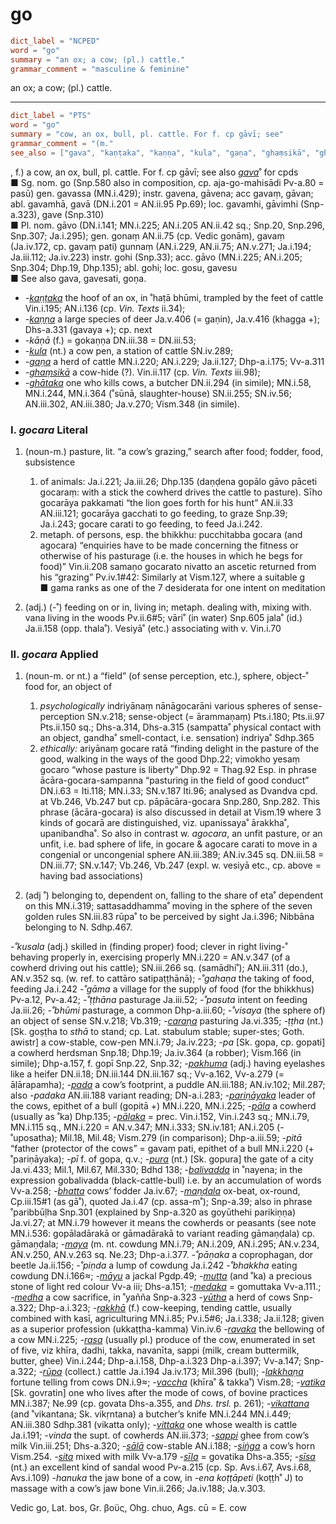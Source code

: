 # go

``` toml
dict_label = "NCPED"
word = "go"
summary = "an ox; a cow; (pl.) cattle."
grammar_comment = "masculine & feminine"
```

an ox; a cow; (pl.) cattle.

--------------------

``` toml
dict_label = "PTS"
word = "go"
summary = "cow, an ox, bull, pl. cattle. For f. cp gāvī; see"
grammar_comment = "(m."
see_also = ["gava", "kaṇṭaka", "kaṇṇa", "kula", "gaṇa", "ghaṃsikā", "ghātaka", "caraṇa", "pakhuma", "pada", "pariṇāyaka", "pāla", "pālaka", "pura", "balivadda", "bhatta", "maṇḍala", "maya", "māyu", "mutta", "medaka", "medha", "yūtha", "rakkhā", "ravaka", "rasa", "rūpa", "lakkhaṇa", "vaccha", "vatika", "vikattana", "vittaka", "sappi", "sālā", "siṅga", "sita", "sīla", "sīsa"]
```

, f.) a cow, an ox, bull, pl. cattle. For f. cp gāvī; see also *[gava](gava.md)*˚ for cpds  
■ Sg. nom. go (Snp.580 also in composition, cp. aja\-go\-mahisādi Pv\-a.80 = pasū) gen. gavassa (MN.i.429); instr. gavena, gāvena; acc gavaṃ, gāvan; abl. gavamhā, gavā (DN.i.201 = AN.ii.95 Pp.69); loc. gavamhi, gāvimhi (Snp\-a.323), gave (Snp.310)  
■ Pl. nom. gāvo (DN.i.141; MN.i.225; AN.i.205 AN.ii.42 sq.; Snp.20, Snp.296, Snp.307; Ja.i.295); gen. gonaṃ AN.ii.75 (cp. Vedic gonām), gavaṃ (Ja.iv.172, cp. gavaṃ pati) gunnaṃ (AN.i.229, AN.ii.75; AN.v.271; Ja.i.194; Ja.iii.112; Ja.iv.223) instr. gohi (Snp.33); acc. gāvo (MN.i.225; AN.i.205; Snp.304; Dhp.19, Dhp.135); abl. gohi; loc. gosu, gavesu  
■ See also gava, gavesati, goṇa.

* *\-[kaṇṭaka](kaṇṭaka.md)* the hoof of an ox, in ˚haṭā bhūmi, trampled by the feet of cattle Vin.i.195; AN.i.136 (cp. *Vin. Texts* ii.34);
* *\-[kaṇṇa](kaṇṇa.md)* a large species of deer Ja.v.406 (= gaṇin), Ja.v.416 (khagga \+); Dhs\-a.331 (gavaya \+); cp. next
* *\-kāṇā* (f.) = gokaṇṇa DN.iii.38 = DN.iii.53;
* *\-[kula](kula.md)* (nt.) a cow pen, a station of cattle SN.iv.289;
* *\-[gaṇa](gaṇa.md)* a herd of cattle MN.i.220; AN.i.229; Ja.ii.127; Dhp\-a.i.175; Vv\-a.311
* *\-[ghaṃsikā](ghaṃsikā.md)* a cow\-hide (?). Vin.ii.117 (cp. *Vin. Texts* iii.98);
* *\-[ghātaka](ghātaka.md)* one who kills cows, a butcher DN.ii.294 (in simile); MN.i.58, MN.i.244, MN.i.364 (˚sūnā, slaughter\-house) SN.ii.255; SN.iv.56; AN.iii.302, AN.iii.380; Ja.v.270; Vism.348 (in simile).

### I. *gocara* Literal ###

1. (noun\-m.) pasture, lit. “a cow’s grazing,” search after food; fodder, food, subsistence
   1. of animals: Ja.i.221; Ja.iii.26; Dhp.135 (daṇḍena gopālo gāvo pāceti gocaraṃ: with a stick the cowherd drives the cattle to pasture). Sīho gocarāya pakkamati “the lion goes forth for his hunt” AN.ii.33 AN.iii.121; gocarāya gacchati to go feeding, to graze Snp.39; Ja.i.243; gocare carati to go feeding, to feed Ja.i.242.
   2. metaph. of persons, esp. the bhikkhu: pucchitabba gocara (and agocara) “enquiries have to be made concerning the fitness or otherwise of his pasturage (i.e. the houses in which he begs for food)” Vin.ii.208 samaṇo gocarato nivatto an ascetic returned from his “grazing” Pv.iv.1#42: Similarly at Vism.127, where a suitable g  
      ■ gama ranks as one of the 7 desiderata for one intent on meditation

2. (adj.) (\-˚) feeding on or in, living in; metaph. dealing with, mixing with. vana living in the woods Pv.ii.6#5; vāri˚ (in water) Snp.605 jala˚ (id.) Ja.ii.158 (opp. thala˚). Vesiyā˚ (etc.) associating with v. Vin.i.70

### II. *gocara* Applied ###

1. (noun\-m. or nt.) a “field” (of sense perception, etc.), sphere, object\-˚ food for, an object of
   1. *psychologically* indriyānaṃ nānāgocarāni various spheres of sense\-perception SN.v.218; sense\-object (= ārammaṇaṃ) Pts.i.180; Pts.ii.97 Pts.ii.150 sq.; Dhs\-a.314, Dhs\-a.315 (sampatta˚ physical contact with an object, gandha˚ smell\-contact, i.e. sensation) indriya˚ Sdhp.365
   2. *ethically:* ariyānaṃ gocare ratā “finding delight in the pasture of the good, walking in the ways of the good Dhp.22; vimokho yesaṃ gocaro “whose pasture is liberty” Dhp.92 = Thag.92 Esp. in phrase ācāra\-gocara\-sampanna “pasturing in the field of good conduct” DN.i.63 = Iti.118; MN.i.33; SN.v.187 Iti.96; analysed as Dvandva cpd. at Vb.246, Vb.247 but cp. pāpācāra\-gocara Snp.280, Snp.282. This phrase (ācāra\-gocara) is also discussed in detail at Vism.19 where 3 kinds of gocarā are distinguished, viz. upanissaya˚ ārakkha˚, upanibandha˚. So also in contrast w. *agocara*, an unfit pasture, or an unfit, i.e. bad sphere of life, in gocare & agocare carati to move in a congenial or uncongenial sphere AN.iii.389; AN.iv.345 sq. DN.iii.58 = DN.iii.77; SN.v.147; Vb.246, Vb.247 (expl. w. vesiyā etc., cp. above = having bad associations)

2. (adj ˚) belonging to, dependent on, falling to the share of eta˚ dependent on this MN.i.319; sattasaddhamma˚ moving in the sphere of the seven golden rules SN.iii.83 rūpa˚ to be perceived by sight Ja.i.396; Nibbāna belonging to N. Sdhp.467.

*\-˚kusala* (adj.) skilled in (finding proper) food; clever in right living\-˚ behaving properly in, exercising properly MN.i.220 = AN.v.347 (of a cowherd driving out his cattle); SN.iii.266 sq. (samādhi˚); AN.iii.311 (do.), AN.v.352 sq. (w. ref. to cattāro satipaṭṭhānā); *\-˚gahaṇa* the taking of food, feeding Ja.i.242 *\-˚gāma* a village for the supply of food (for the bhikkhus) Pv\-a.12, Pv\-a.42; *\-˚ṭṭhāna* pasturage Ja.iii.52; *\-˚pasuta* intent on feeding Ja.iii.26; *\-˚bhūmi* pasturage, a common Dhp\-a.iii.60; *\-˚visaya* (the sphere of) an object of sense SN.v.218; Vb.319; *\-[caraṇa](caraṇa.md)* pasturing Ja.vi.335; *\-ṭṭha* (nt.) [Sk. goṣṭha to *sthā* to stand; cp. Lat. stabulum stable; super\-stes; Goth. awistr] a cow\-stable, cow\-pen MN.i.79; Ja.iv.223; *\-pa* [Sk. gopa, cp. gopati] a cowherd herdsman Snp.18; Dhp.19; Ja.iv.364 (a robber); Vism.166 (in simile); Dhp\-a.157, f. gopī Snp.22, Snp.32; *\-[pakhuma](pakhuma.md)* (adj.) having eyelashes like a heifer DN.ii.18; DN.iii.144 DN.iii.167 sq.; Vv\-a.162, Vv\-a.279 (= āḷārapamha); *\-[pada](pada.md)* a cow’s footprint, a puddle AN.iii.188; AN.iv.102; Mil.287; also *\-padaka* AN.iii.188 variant reading; DN\-a.i.283; *\-[pariṇāyaka](pariṇāyaka.md)* leader of the cows, epithet of a bull (gopitā \+) MN.i.220, MN.i.225; *\-[pāla](pāla.md)* a cowherd (usually as ˚ka) Dhp.135; *\-[pālaka](pālaka.md)* = prec. Vin.i.152, Vin.i.243 sq.; MN.i.79, MN.i.115 sq., MN.i.220 = AN.v.347; MN.i.333; SN.iv.181; AN.i.205 (\-˚uposatha); Mil.18, Mil.48; Vism.279 (in comparison); Dhp\-a.iii.59; *\-pitā* “father (protector of the cows” = gavaṃ pati, epithet of a bull MN.i.220 (\+ ˚pariṇāyaka); *\-pī* f. of gopa, q.v.; *\-[pura](pura.md)* (nt.) [Sk. gopura] the gate of a city Ja.vi.433; Mil.1, Mil.67, Mil.330; Bdhd 138; *\-[balivadda](balivadda.md)* in ˚nayena; in the expression gobalivadda (black\-cattle\-bull) i.e. by an accumulation of words Vv\-a.258; *\-[bhatta](bhatta.md)* cows’ fodder Ja.iv.67; *\-[maṇḍala](maṇḍala.md)* ox\-beat, ox\-round, Cp.iii.15#1 (as gā˚), quoted Ja.i.47 (cp. assa\-m˚); Snp\-a.39; also in phrase ˚paribbūḷha Snp.301 (explained by Snp\-a.320 as goyūthehi parikiṇṇa) Ja.vi.27; at MN.i.79 however it means the cowherds or peasants (see note MN.i.536: gopāladārakā or gāmadārakā to variant reading gāmaṇḍala) cp. gāmaṇḍala; *\-[maya](maya.md)* (m. nt. cowdung MN.i.79; AN.i.209, AN.i.295; AN.v.234, AN.v.250, AN.v.263 sq. Ne.23; Dhp\-a.i.377. *\-˚pāṇaka* a coprophagan, dor beetle Ja.ii.156; *\-˚piṇda* a lump of cowdung Ja.i.242 *\-˚bhakkha* eating cowdung DN.i.166≈; *\-[māyu](māyu.md)* a jackal Pgdp.49; *\-[mutta](mutta.md)* (and ˚ka) a precious stone of light red colour Vv\-a iii; Dhs\-a.151; *\-[medaka](medaka.md)* = gomuttaka Vv\-a.111.; *\-[medha](medha.md)* a cow sacrifice, in ˚yañña Snp\-a.323 *\-[yūtha](yūtha.md)* a herd of cows Snp\-a.322; Dhp\-a.i.323; *\-[rakkhā](rakkhā.md)* (f.) cow\-keeping, tending cattle, usually combined with kasī, agriculturing MN.i.85; Pv.i.5#6; Ja.i.338; Ja.ii.128; given as a superior profession (ukkaṭṭha\-kamma) Vin.iv.6 *\-[ravaka](ravaka.md)* the bellowing of a cow MN.i.225; *\-[rasa](rasa.md)* (usually pl.) produce of the cow, enumerated in set of five, viz khīra, dadhi, takka, navanīta, sappi (milk, cream buttermilk, butter, ghee) Vin.i.244; Dhp\-a.i.158, Dhp\-a.i.323 Dhp\-a.i.397; Vv\-a.147; Snp\-a.322; *\-[rūpa](rūpa.md)* (collect.) cattle Ja.i.194 Ja.iv.173; Mil.396 (bull); *\-[lakkhaṇa](lakkhaṇa.md)* fortune telling from cows DN.i.9≈; *\-[vaccha](vaccha.md)* (khīra˚ & takka˚) Vism.28; *\-[vatika](vatika.md)* [Sk. govratin] one who lives after the mode of cows, of bovine practices MN.i.387; Ne.99 (cp. govata Dhs\-a.355, and *Dhs. trsl.* p. 261); *\-[vikattana](vikattana.md)* (and ˚vikantana; Sk. vikṛntana) a butcher’s knife MN.i.244 MN.i.449; AN.iii.380 Sdhp.381 (vikatta only); *\-[vittaka](vittaka.md)* one whose wealth is cattle Ja.i.191; *\-vinda* the supt. of cowherds AN.iii.373; *\-[sappi](sappi.md)* ghee from cow’s milk Vin.iii.251; Dhs\-a.320; *\-[sālā](sālā.md)* cow\-stable AN.i.188; *\-[siṅga](siṅga.md)* a cow’s horn Vism.254. *\-[sita](sita.md)* mixed with milk Vv\-a.179 *\-[sīla](sīla.md)* = govatika Dhs\-a.355; *\-[sīsa](sīsa.md)* (nt.) an excellent kind of sandal wood Pv\-a.215 (cp. Sp. Avs.i.67, Avs.i.68, Avs.i.109) *\-hanuka* the jaw bone of a cow, in *\-ena koṭṭāpeti* (koṭṭh˚ J) to massage with a cow’s jaw bone Vin.ii.266; Ja.iv.188; Ja.v.303.

Vedic go, Lat. bos, Gr. βοϋς, Ohg. chuo, Ags. cū = E. cow

